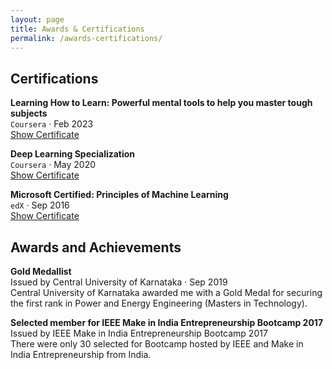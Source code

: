 ```yaml
---
layout: page
title: Awards & Certifications
permalink: /awards-certifications/
---
```



## Certifications 
**Learning How to Learn: Powerful mental tools to help you master tough subjects**  
`Coursera` · Feb 2023  
[Show Certificate](https://www.coursera.org/account/accomplishments/certificate/KFASLPABXDLN)   

**Deep Learning Specialization**  
`Coursera` · May 2020  
[Show Certificate](https://www.coursera.org/account/accomplishments/specialization/NEW7JCHJMM9A) 

**Microsoft Certified: Principles of Machine Learning**  
`edX` · Sep 2016  
[Show Certificate](https://courses.edx.org/certificates/35233faa909244c1a994ad7037a81786)   


## Awards and Achievements
**Gold Medallist**  
Issued by Central University of Karnataka · Sep 2019   
Central University of Karnataka awarded me with a Gold Medal for securing the first rank in Power and Energy Engineering (Masters in Technology).

**Selected member for IEEE Make in India Entrepreneurship Bootcamp 2017**   
Issued by IEEE Make in India Entrepreneurship Bootcamp 2017   
There were only 30 selected for Bootcamp hosted by IEEE and Make in India Entrepreneurship from India.
